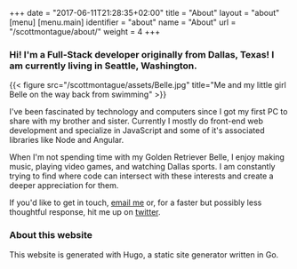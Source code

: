 +++
date = "2017-06-11T21:28:35+02:00"
title = "About"
layout = "about"
[menu]
  [menu.main]
  identifier = "about"
  name       = "About"
  url        = "/scottmontague/about/"
  weight     = 4
+++

### Hi! I'm a Full-Stack developer originally from Dallas, Texas! I am currently living in Seattle, Washington.

{{< figure src="/scottmontague/assets/Belle.jpg" title="Me and my little girl Belle on the way back from swimming" >}}

I've been fascinated by technology and computers since I got my first PC to share with my brother and sister. Currently I mostly do front-end web development and specialize in JavaScript and some of it's associated libraries like Node and Angular.

When I'm not spending time with my Golden Retriever Belle, I enjoy making music, playing video games, and watching Dallas sports. I am constantly trying to find where code can intersect with these interests and create a deeper appreciation for them.

If you'd like to get in touch, [email me](mailto:SMontague29@gmail.com) or, for a faster but possibly less thoughtful response, hit me up on [twitter](https://twitter.com/SMontague29).

### About this website

This website is generated with Hugo, a static site generator written in Go.
